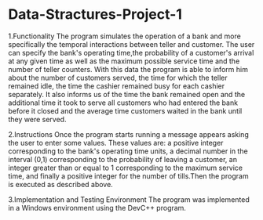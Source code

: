 # Data-Stractures-Project-1

1.Functionality 
The program simulates the operation of a bank and more specifically the temporal interactions between teller and customer. The user can specify the bank's operating time,the probability of a customer's arrival at any given time as well as the maximum possible service time and the number of teller counters. With this data the program is able to inform him about the number of customers served, the time for which the teller remained idle, the time the cashier remained busy for each cashier separately. It also informs us of the time the bank remained open and the additional time it took to serve all customers who had entered the bank before it closed and the average time customers waited in the bank until they were served.

2.Instructions 
 Once the program starts running a message appears asking the user to enter some values. These values are: a positive integer corresponding to the bank's operating time units, a decimal number in the interval (0,1) corresponding to the probability of leaving a customer, an integer greater than or equal to 1 corresponding to the maximum service time, and finally a positive integer for the number of tills.Then the program is executed as described above.
 
3.Implementation and Testing Environment 
The program was implemented in a Windows environment using the DevC++ program.
